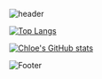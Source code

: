 ![header](https://capsule-render.vercel.app/api?type=wave&color=auto&height=300&section=header&text=Chloe's%20github&fontSize=90)

<div align="">
  
  [![Top Langs](https://github-readme-stats.vercel.app/api/top-langs/?username=chloe1129)](https://github.com/chloe1129/github-readme-stats)

  [![Chloe's GitHub stats](https://github-readme-stats.vercel.app/api?username=chloe1129)](https://github.com/chloe1129/github-readme-stats)

</div>

![Footer](https://capsule-render.vercel.app/api?type=waving&color=auto&height=200&section=footer)
